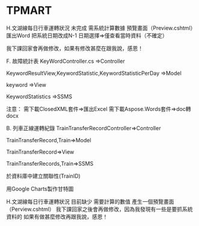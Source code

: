 # TPMART
H.文湖線每日行車運轉狀況
未完成
需系統計算數據
預覽畫面（Preview.cshtml）
匯出Word
把系統日期改成N-1
日期選擇=>僅查看當時資料（不確定）

我下課回家會再做修改，如果有修改甚麼在跟我說，感恩！





F. 故障統計表
KeyWordController.cs =>Controller

KeywordResultView,KeywordStatistic,KeywordStatisticPerDay =>Model

keyword =>View

KeywordStatistics =>SSMS


注意：
需下載ClosedXML套件=>匯出Excel
需下載Aspose.Words套件=>doc轉docx



B. 列車正線運轉紀錄
TrainTransferRecordController=>Controller

TrainTransferRecord,Train=>Model

TrainTransferRecord=>View

TrainTransferRecords,Train=>SSMS

於資料庫中建立關聯性(TrainID)

用Google Charts製作甘特圖



H.文湖線每日行車運轉狀況
目前缺少
需要計算的數值
產生一個預覽畫面（Perview.cshtml）
我下課回家之後會再做修改，因為我發現有一些是要抓系統資料的
如果有做甚麼修改再跟我說，感恩！
